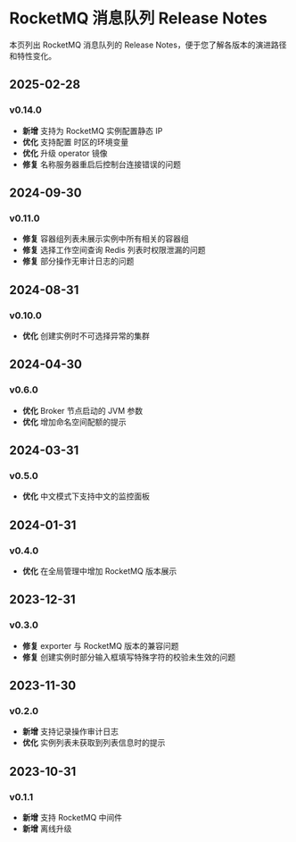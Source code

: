 # RocketMQ 消息队列 Release Notes

本页列出 RocketMQ 消息队列的 Release Notes，便于您了解各版本的演进路径和特性变化。

## 2025-02-28

### v0.14.0

- **新增** 支持为 RocketMQ 实例配置静态 IP
- **优化** 支持配置 时区的环境变量
- **优化** 升级 operator 镜像
- **修复** 名称服务器重启后控制台连接错误的问题

## 2024-09-30

### v0.11.0

- **修复** 容器组列表未展示实例中所有相关的容器组
- **修复** 选择工作空间查询 Redis 列表时权限泄漏的问题
- **修复** 部分操作无审计日志的问题

## 2024-08-31

### v0.10.0

- **优化** 创建实例时不可选择异常的集群

## 2024-04-30

### v0.6.0

- **优化** Broker 节点启动的 JVM 参数
- **优化** 增加命名空间配额的提示

## 2024-03-31

### v0.5.0

- **优化** 中文模式下支持中文的监控面板

## 2024-01-31

### v0.4.0

- **优化** 在全局管理中增加 RocketMQ 版本展示

## 2023-12-31

### v0.3.0

- **修复** exporter 与 RocketMQ 版本的兼容问题
- **修复** 创建实例时部分输入框填写特殊字符的校验未生效的问题

## 2023-11-30

### v0.2.0

- **新增** 支持记录操作审计日志
- **优化** 实例列表未获取到列表信息时的提示

## 2023-10-31

### v0.1.1

- **新增** 支持 RocketMQ 中间件
- **新增** 离线升级
